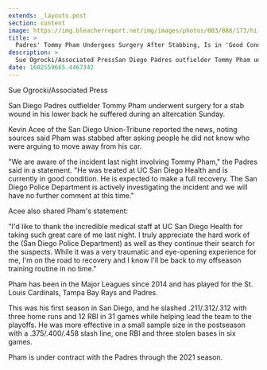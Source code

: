```yaml
--- 
extends: _layouts.post 
section: content 
image: https://img.bleacherreport.net/img/images/photos/003/888/173/hi-res-8b7781f8175153a1c59742f9507e6429_crop_exact.jpg?w=1200&h=1200&q=75 
title: > 
  Padres' Tommy Pham Undergoes Surgery After Stabbing, Is in 'Good Condition' 
description: > 
  Sue Ogrocki/Associated PressSan Diego Padres outfielder Tommy Pham underwent surgery for a stab wound in his lower back he suffered during an altercation Sunday."We are aware of the incident last night involving Tommy Pham," the Padres said in a statement."He was treated at UC San Diego Health and is currently in good condition.The San Diego Police Department is actively investigating the incident and we will have no further comment at this time."I truly appreciate the hard work of the (San Diego Police Department) as well as they continue their search for the suspects. 
date: 1602559665.4467342 
--- 
```

Sue Ogrocki/Associated Press

San Diego Padres outfielder Tommy Pham underwent surgery for a stab wound in his lower back he suffered during an altercation Sunday.

Kevin Acee of the San Diego Union-Tribune reported the news, noting sources said Pham was stabbed after asking people he did not know who were arguing to move away from his car.

"We are aware of the incident last night involving Tommy Pham," the Padres said in a statement. "He was treated at UC San Diego Health and is currently in good condition. He is expected to make a full recovery. The San Diego Police Department is actively investigating the incident and we will have no further comment at this time."

Acee also shared Pham's statement:

"I'd like to thank the incredible medical staff at UC San Diego Health for taking such great care of me last night. I truly appreciate the hard work of the (San Diego Police Department) as well as they continue their search for the suspects. While it was a very traumatic and eye-opening experience for me, I'm on the road to recovery and I know I'll be back to my offseason training routine in no time."

Pham has been in the Major Leagues since 2014 and has played for the St. Louis Cardinals, Tampa Bay Rays and Padres.

This was his first season in San Diego, and he slashed .211/.312/.312 with three home runs and 12 RBI in 31 games while helping lead the team to the playoffs. He was more effective in a small sample size in the postseason with a .375/.400/.458 slash line, one RBI and three stolen bases in six games.

Pham is under contract with the Padres through the 2021 season.
